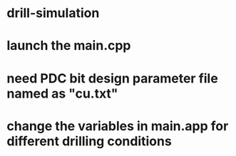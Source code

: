 # drill-simulation
# launch the main.cpp
# need PDC bit design parameter file named as "cu.txt"
# change the variables in main.app for different drilling conditions
